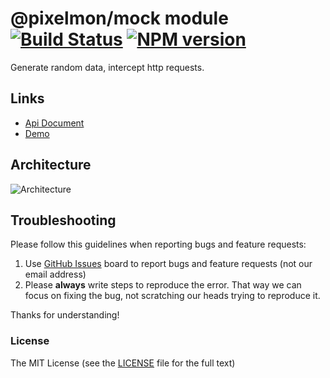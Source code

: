 # @pixelmon/mock module [![Build Status](https://img.shields.io/travis/ng-pixelmon/pixelmon/master.svg?style=flat-square)](https://travis-ci.org/ng-pixelmon/pixelmon) [![NPM version](https://img.shields.io/npm/v/@pixelmon/mock.svg?style=flat-square)](https://www.npmjs.com/package/@pixelmon/mock)

Generate random data, intercept http requests.

## Links

- [Api Document](https://ng-pixelmon.com/mock)
- [Demo](//ng-pixelmon.github.io/ng-pixelmon/)

## Architecture

![Architecture](https://raw.githubusercontent.com/ng-pixelmon/pixelmon/master/_screenshot/architecture.png)

## Troubleshooting

Please follow this guidelines when reporting bugs and feature requests:

1. Use [GitHub Issues](https://github.com/ng-pixelmon/pixelmon/issues) board to report bugs and feature requests (not our email address)
2. Please **always** write steps to reproduce the error. That way we can focus on fixing the bug, not scratching our heads trying to reproduce it.

Thanks for understanding!

### License

The MIT License (see the [LICENSE](https://github.com/ng-pixelmon/pixelmon/blob/master/LICENSE) file for the full text)
